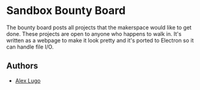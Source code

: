 # Sandbox Bounty Board
The bounty board posts all projects that the makerspace would like to get done. These projects are open to anyone who happens to walk in. It's written as a webpage to make it look pretty and it's ported to Electron so it can handle file I/O.

## Authors
- [Alex Lugo](https://www.youtube.com/alexlugo)
